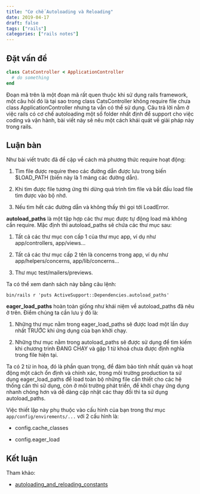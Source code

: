 ```yaml
---
title: "Cơ chế Autoloading và Reloading"
date: 2019-04-17
draft: false
tags: ["rails"]
categories: ["rails notes"]
---
```


## Đặt vấn đề

```ruby
class CatsController < ApplicationController
  # do something
end
```

Đoạn mã trên là một đoạn mã rất quen thuộc khi sử dụng rails framework, một câu hỏi đó là tại sao trong class CatsController không require file chưa class ApplicationController nhưng ta vẫn có thể sử dụng. Câu trả lời nằm ở việc rails có cơ chế autoloading một số folder nhất định để support cho việc coding và vận hành, bài viết này sẽ nêu một cách khái quát về giải pháp này trong rails.

## Luận bàn

Như bài viết trước đã đề cập về cách mà phương thức require hoạt động:  

1. Tìm file được require theo các đường dẫn được lưu trong biến $LOAD_PATH (biến này là 1 mảng các đường dẫn).

2. Khi tìm được file tương ứng thì dừng quá trình tìm file và bắt đầu load file tìm được vào bộ nhớ.  

3. Nếu tìm hết các đường dẫn và không thấy thì gọi tới LoadError.  

**autoload_paths** là một tập hợp các thư mục được tự động load mà không cần require. Mặc định thì autoload_paths sẽ chứa các thư mục sau:  

1. Tất cả các thư mục con cấp 1 của thư mục app, ví dụ như app/controllers, app/views...

2. Tất cả các thư mục cấp 2 tên là concerns trong app, ví dụ như app/helpers/concerns, app/lib/concerns...

3. Thư mục test/mailers/previews.  

Ta có thể xem danh sách này bằng câu lệnh:  

`bin/rails r 'puts ActiveSupport::Dependencies.autoload_paths'`  

**eager_load_paths** hoàn toàn giống như khái niệm về autoload_paths đã nêu ở trên. Điểm chúng ta cần lưu ý đó là:  

1. Những thư mục nằm trong eager_load_paths sẽ được load một lần duy nhất TRƯỚC khi ứng dụng của bạn khởi chạy. 

2. Những thư mục nằm trong autoload_paths sẽ được sử dụng để tìm kiếm khi chương trình ĐANG CHẠY và gặp 1 từ khoá chưa được định nghĩa trong file hiện tại.  

Ta có 2 từ in hoa, đó là phần quan trọng, để đảm bảo tính nhất quán và hoạt động một cách ổn định và chính xác, trong môi trường production ta sử dụng eager_load_paths để load toàn bộ những file cần thiết cho các hệ thống cần thì sử dụng, còn ở môi trường phát triển, để khởi chạy ứng dụng nhanh chóng hơn và dễ dàng cập nhật các thay đổi thì ta sử dụng autoload_paths.  

Việc thiết lập này phụ thuộc vào cấu hình của bạn trong thư mục `app/config/envirements/...` với 2 cấu hình là:   

- config.cache_classes  

- config.eager_load

## Kết luận

Tham khảo: 

- [autoloading_and_reloading_constants](https://guides.rubyonrails.org/autoloading_and_reloading_constants.html)

